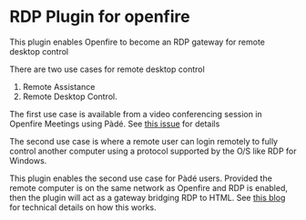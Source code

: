# RDP Plugin for openfire

This plugin enables Openfire to become an RDP gateway for remote desktop control

There are two use cases for remote desktop control

1. Remote Assistance
2. Remote Desktop Control.

The first use case is available from a video conferencing session in Openfire Meetings using Pàdé. See [this issue](https://github.com/igniterealtime/Pade/issues/24) for details

The second use case is where a remote user can login remotely to fully control another computer using a protocol supported by the O/S like RDP for Windows.

This plugin enables the second use case for Pàdé users. Provided the remote computer is on the same network as Openfire and RDP is enabled, then the plugin will act as a gateway bridging RDP to HTML. See [this blog](https://www.brianmadden.com/opinion/How-HTML5-remote-desktop-clients-work) for technical details on how this works.
